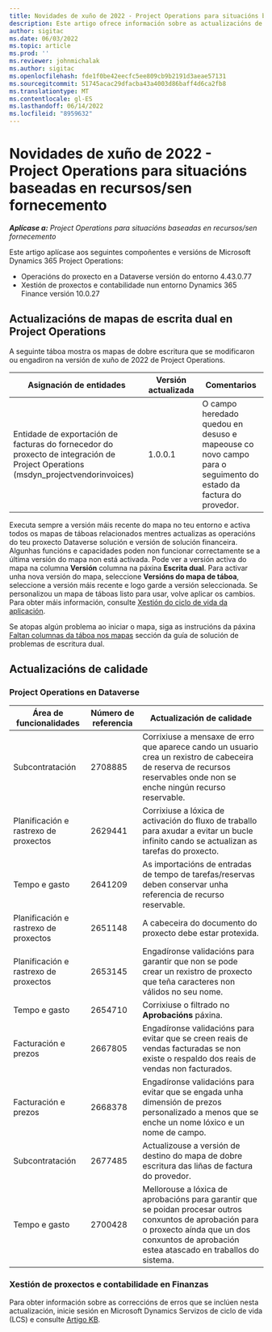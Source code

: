 ```yaml
---
title: Novidades de xuño de 2022 - Project Operations para situacións baseadas en recursos/sen fornecemento
description: Este artigo ofrece información sobre as actualizacións de calidade dispoñibles na versión de xuño de 2022 de Microsoft Dynamics 365 Project Operations para escenarios baseados en recursos/non abastecidos.
author: sigitac
ms.date: 06/03/2022
ms.topic: article
ms.prod: ''
ms.reviewer: johnmichalak
ms.author: sigitac
ms.openlocfilehash: fde1f0be42eecfc5ee809cb9b2191d3aeae57131
ms.sourcegitcommit: 51745acac29dfacba43a4003d86baff4d6ca2fb8
ms.translationtype: MT
ms.contentlocale: gl-ES
ms.lasthandoff: 06/14/2022
ms.locfileid: "8959632"
---
```

# <a name="whats-new-june-2022---project-operations-for-resourcenon-stocked-based-scenarios"></a>Novidades de xuño de 2022 - Project Operations para situacións baseadas en recursos/sen fornecemento

_**Aplícase a:** Project Operations para situacións baseadas en recursos/sen fornecemento_

Este artigo aplícase aos seguintes compoñentes e versións de Microsoft Dynamics 365 Project Operations:

- Operacións do proxecto en a Dataverse versión do entorno 4.43.0.77
- Xestión de proxectos e contabilidade nun entorno Dynamics 365 Finance versión 10.0.27

## <a name="project-operations-dual-write-maps-updates"></a>Actualizacións de mapas de escrita dual en Project Operations

A seguinte táboa mostra os mapas de dobre escritura que se modificaron ou engadiron na versión de xuño de 2022 de Project Operations.

| Asignación de entidades | Versión actualizada | Comentarios |
| --- | --- | --- |
| Entidade de exportación de facturas do fornecedor do proxecto de integración de Project Operations (msdyn_projectvendorinvoices) | 1.0.0.1 | O campo heredado quedou en desuso e mapeouse co novo campo para o seguimento do estado da factura do provedor. |

Executa sempre a versión máis recente do mapa no teu entorno e activa todos os mapas de táboas relacionados mentres actualizas as operacións do teu proxecto Dataverse solución e versión de solución financeira. Algunhas funcións e capacidades poden non funcionar correctamente se a última versión do mapa non está activada. Pode ver a versión activa do mapa na columna **Versión** columna na páxina **Escrita dual**. Para activar unha nova versión do mapa, seleccione **Versións do mapa de táboa**, seleccione a versión máis recente e logo garde a versión seleccionada. Se personalizou un mapa de táboas listo para usar, volve aplicar os cambios. Para obter máis información, consulte [Xestión do ciclo de vida da aplicación](/dynamics365/fin-ops-core/dev-itpro/data-entities/dual-write/app-lifecycle-management).

Se atopas algún problema ao iniciar o mapa, siga as instrucións da páxina [Faltan columnas da táboa nos mapas](/dynamics365/fin-ops-core/dev-itpro/data-entities/dual-write/dual-write-troubleshooting-finops-upgrades#missing-table-columns-issue-on-maps) sección da guía de solución de problemas de escritura dual.

## <a name="quality-updates"></a>Actualizacións de calidade

### <a name="project-operations-on-dataverse"></a>Project Operations en Dataverse

| Área de funcionalidades | Número de referencia | Actualización de calidade |
| --- | --- | --- |
| Subcontratación | 2708885 | Corrixiuse a mensaxe de erro que aparece cando un usuario crea un rexistro de cabeceira de reserva de recursos reservables onde non se enche ningún recurso reservable. |
| Planificación e rastrexo de proxectos | 2629441 | Corrixiuse a lóxica de activación do fluxo de traballo para axudar a evitar un bucle infinito cando se actualizan as tarefas do proxecto. |
| Tempo e gasto | 2641209 | As importacións de entradas de tempo de tarefas/reservas deben conservar unha referencia de recurso reservable. |
| Planificación e rastrexo de proxectos | 2651148 | A cabeceira do documento do proxecto debe estar protexida.|
| Planificación e rastrexo de proxectos | 2653145 | Engadíronse validacións para garantir que non se pode crear un rexistro de proxecto que teña caracteres non válidos no seu nome. |
| Tempo e gasto | 2654710 | Corrixiuse o filtrado no **Aprobacións** páxina. |
| Facturación e prezos | 2667805 | Engadíronse validacións para evitar que se creen reais de vendas facturadas se non existe o respaldo dos reais de vendas non facturados. |
| Facturación e prezos | 2668378 | Engadíronse validacións para evitar que se engada unha dimensión de prezos personalizado a menos que se enche un nome lóxico e un nome de campo. |
| Subcontratación | 2677485 | Actualizouse a versión de destino do mapa de dobre escritura das liñas de factura do provedor. |
| Tempo e gasto | 2700428 | Mellorouse a lóxica de aprobacións para garantir que se poidan procesar outros conxuntos de aprobación para o proxecto aínda que un dos conxuntos de aprobación estea atascado en traballos do sistema. |

### <a name="project-management-and-accounting-in-finance"></a>Xestión de proxectos e contabilidade en Finanzas

Para obter información sobre as correccións de erros que se inclúen nesta actualización, inicie sesión en Microsoft Dynamics Servizos de ciclo de vida (LCS) e consulte [Artigo KB](https://fix.lcs.dynamics.com/Issue/Details?bugId=673271).
